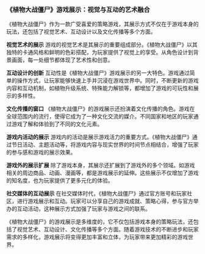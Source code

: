 ### 《植物大战僵尸》游戏展示：视觉与互动的艺术融合

《植物大战僵尸》作为一款广受喜爱的策略游戏，其展示方式不仅在于游戏本身的玩法，还包括了视觉艺术、互动设计以及文化传播等多个方面。

**视觉艺术的展示**
游戏的视觉艺术是其展示的重要组成部分。《植物大战僵尸》以其独特的卡通风格和鲜明的色彩搭配，为玩家提供了视觉上的享受。从角色设计到背景画面，每一处细节都体现了艺术性和创意。

**互动设计的创新**
互动性是《植物大战僵尸》游戏展示的另一大特色。游戏通过简单的操作方式，让玩家能够快速上手并沉浸在游戏世界中。同时，不断更新的游戏内容和互动机制，如植物升级系统、特殊能力解锁等，都增加了游戏的可玩性和展示的多样性。

**文化传播的窗口**
《植物大战僵尸》的游戏展示还扮演着文化传播的角色。游戏在全球范围内的流行，使得它成为了一种文化交流的媒介。不同国家和地区的玩家通过游戏了解和体验到了不同的文化元素。

**游戏内活动的展示**
游戏内的活动是展示游戏活力的重要方式。《植物大战僵尸》通过节日活动、主题活动等，将游戏内容与现实世界的时间节点相结合，增强了玩家的参与感和游戏的展示效果。

**游戏外的展示扩展**
除了游戏本身，其展示还扩展到了游戏外的多个领域。如游戏相关的周边商品、动画、漫画等，都是游戏展示的延伸。这些展示不仅增加了游戏的知名度，也为玩家提供了更多元化的体验。

**社交媒体的互动展示**
在社交媒体时代，《植物大战僵尸》通过官方账号和玩家社区，进行游戏展示和互动。玩家可以分享自己的游戏成就、策略心得，参与官方举办的互动活动，这种展示方式加强了玩家与游戏之间的联系。

《植物大战僵尸》的游戏展示是多维度的，它不仅包括游戏本身的策略玩法，还包括了视觉艺术、互动设计、文化传播等多个方面。随着游戏技术的不断进步和玩家需求的多样化，游戏展示将变得更加丰富和立体，为玩家带来更加精彩的游戏世界。